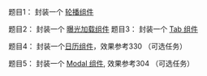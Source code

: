 题目1： 封装一个
[轮播组件](https://github.com/mhy-web/HomeWorks/tree/master/%E9%AB%98%E7%BA%A7/task3/slider.html)

题目2： 封装一个
[曝光加载组件](https://github.com/mhy-web/HomeWorks/tree/master/%E9%AB%98%E7%BA%A7/task3/lazyload.html)
题目3： 封装一个 
[Tab 组件](https://github.com/mhy-web/HomeWorks/tree/master/%E9%AB%98%E7%BA%A7/task3/tab.html)

题目4： 封装一个[日历组件](https://github.com/mhy-web/HomeWorks/tree/master/%E9%AB%98%E7%BA%A7/task3/date_picker.html)，效果参考330 （可选任务）


题目5： 封装一个 [Modal 组件](https://github.com/mhy-web/HomeWorks/tree/master/%E9%AB%98%E7%BA%A7/task3/modal.html), 效果参考304 （可选任务）